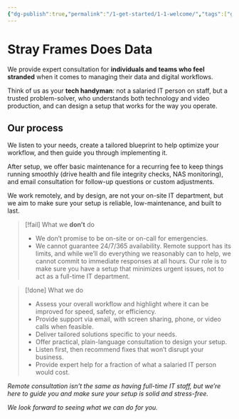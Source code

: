 ```yaml
---
{"dg-publish":true,"permalink":"/1-get-started/1-1-welcome/","tags":["gardenEntry"]}
---
```


# Stray Frames Does Data

We provide expert consultation for **individuals and teams who feel stranded** when it comes to managing their data and digital workflows.

Think of us as your **tech handyman**: not a salaried IT person on staff, but a trusted problem-solver, who understands both technology and video production, and can design a setup that works for the way you operate.

## Our process

We listen to your needs, create a tailored blueprint to help optimize your workflow, and then guide you through implementing it.

After setup, we offer basic maintenance for a recurring fee to keep things running smoothly (drive health and file integrity checks, NAS monitoring), and email consultation for follow-up questions or custom adjustments.

We work remotely, and by design, are not your on-site IT department, but we aim to make sure your setup is reliable, low-maintenance, and built to last.

> [!fail] What we **don’t** do
> - We don’t promise to be on-site or on-call for emergencies.
> - We cannot guarantee 24/7/365 availability. Remote support has its limits, and while we’ll do everything we reasonably can to help, we cannot commit to immediate responses at all hours. Our role is to make sure you have a setup that minimizes urgent issues, not to act as a full-time IT department.

> [!done] What we do
> - Assess your overall workflow and highlight where it can be improved for speed, safety, or efficiency.
> - Provide support via email, with screen sharing, phone, or video calls when feasible.
> - Deliver tailored solutions specific to your needs.
> - Offer practical, plain-language consultation to design your setup.
> - Listen first, then recommend fixes that won’t disrupt your business.
> - Provide expert help for a fraction of what a salaried IT person would cost.

*Remote consultation isn’t the same as having full-time IT staff, but we’re here to guide you and make sure your setup is solid and stress-free.*

*We look forward to seeing what we can do for you.*